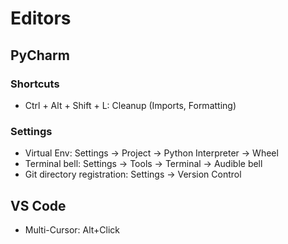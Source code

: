 # Editors

## PyCharm

### Shortcuts

* Ctrl + Alt + Shift + L: Cleanup (Imports, Formatting)

### Settings

* Virtual Env: Settings -> Project -> Python Interpreter -> Wheel
* Terminal bell: Settings -> Tools -> Terminal -> Audible bell
* Git directory registration: Settings -> Version Control

## VS Code

* Multi-Cursor: Alt+Click